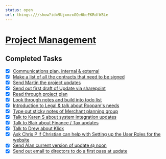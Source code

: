 ```yaml
---
status: open
url: things:///show?id=9UjxmzxGQe6beEKRdfW8Le
---
```


# [Project Management](things:///show?id=9UjxmzxGQe6beEKRdfW8Le)

## Completed Tasks

- [x] [Communications plan, internal & external](things:///show?id=YDEccModUhPS6UmLv41a23)
- [x] [Make a list of all the contracts that need to be signed](things:///show?id=LqQDY9SPUMcFaYz4Z7yQbX)
- [x] [Send Martin the project updates](things:///show?id=AhPnMrWy5BCjPBRAmMwhRe)
- [x] [Send out first draft of Update via sharepoint ](things:///show?id=BYrBNKmfqziDNNPe5yCn6y)
- [x] [Read through project plan](things:///show?id=33eeBT5BX6oeeU8rbu5izr)
- [x] [Look through notes and build into todo list ](things:///show?id=MaTKKBAyrqG5GBvpSJ1Kfj)
- [x] [Introduction to Legal & talk about Roopam's needs](things:///show?id=9CYa6TqunCryKQDsEEA3uA)
- [x] [Type out sticky notes of Merchant planning group](things:///show?id=MaBmYGde4u4bAJsdHrBsrw)
- [x] [Talk to Karen S about system integration updates](things:///show?id=RuvcfAzUzR8Mzm4NDdr7G6)
- [x] [Talk to Blair about Finance / Tax updates](things:///show?id=HNGbbd3d4NgHnARzNkPxf7)
- [x] [Talk to Drew about Klick](things:///show?id=9r9KTUZt7aoJbe74Yr1g7H)
- [x] [Ask Chris P if Christian can help with Setting up the User Roles for the website](things:///show?id=DZgCXSkf7q4wWYXGeu5C4D)
- [x] [Send Alan current version of update @ noon](things:///show?id=2eEAfqRhcn35FgxBwrsuUr)
- [x] [Send out email to directors to do a first pass at update](things:///show?id=SWdGbSrU5C3tsETw1iyUrF)